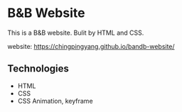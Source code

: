 # B&B Website
This is a B&B website. Bulit by HTML and CSS.

website: https://chingpingyang.github.io/bandb-website/

## Technologies
- HTML
- CSS
- CSS Animation, keyframe